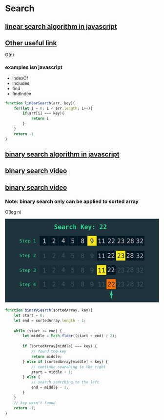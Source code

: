 # Search

## [linear search algorithm in javascript](https://stackabuse.com/linear-search-in-javascript/)
## [Other useful link](https://www.freecodecamp.org/news/linear-search/)

O(n)

### examples isn javascript
<ul>
    <li>indexOf</li>
    <li>includes</li>
    <li>find</li>
    <li>findIndex</li>
</ul>


```javascript
function linearSearch(arr, key){
    for(let i = 0; i < arr.length; i++){
        if(arr[i] === key){
            return i
        }
    }
    return -1
}
```

## [binary search algorithm in javascript](https://stackabuse.com/binary-search-in-javascript/)

## [binary search video](https://www.youtube.com/watch?v=MFhxShGxHWc)
## [binary search video](https://www.youtube.com/watch?v=P3YID7liBug)

### Note: binary search only can be applied to sorted array
O(log n)

<img src="images/binary.png">

```javascript
function binarySearch(sortedArray, key){
    let start = 0;
    let end = sortedArray.length - 1;

    while (start <= end) {
        let middle = Math.floor((start + end) / 2);

        if (sortedArray[middle] === key) {
            // found the key
            return middle;
        } else if (sortedArray[middle] < key) {
            // continue searching to the right
            start = middle + 1;
        } else {
            // search searching to the left
            end = middle - 1;
        }
    }
	// key wasn't found
    return -1;
}
```
